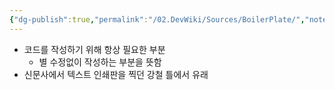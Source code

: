 ```yaml
---
{"dg-publish":true,"permalink":"/02.DevWiki/Sources/BoilerPlate/","noteIcon":"","created":"2024-10-09T15:51:12.000+09:00","updated":"2025-07-19T22:58:36.000+09:00"}
---
```


- 코드를 작성하기 위해 항상 필요한 부분
    - 별 수정없이 작성하는 부분을 뜻함
- 신문사에서 텍스트 인쇄판을 찍던 강철 틀에서 유래